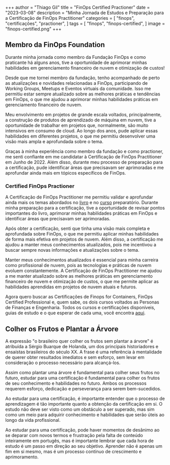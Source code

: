+++
author = "Thiago Gil"
title = "FinOps Certified Practioner"
date = "2023-03-08"
description = "Minha Jornada de Estudos e Preparação para a Certificação de FinOps Practitioner"
categories = [
    "finops",
    "certificações",
    "practioner",
]
tags = [
    "finops",
    "finops-certified",
]
image = "finops-certified.png"
+++

## Membro da FinOps Foundation

Durante minha jornada como membro da Fundação FinOps e como praticante há alguns anos, tive a oportunidade de aprimorar minhas habilidades em gerenciamento financeiro de nuvem e otimização de custos!

Desde que me tornei membro da fundação, tenho acompanhado de perto as atualizações e novidades relacionadas a FinOps, participando de Working Groups, Meetups e Eventos virtuais da comunidade. Isso me permitiu estar sempre atualizado sobre as melhores práticas e tendências em FinOps, o que me ajudou a aprimorar minhas habilidades práticas em gerenciamento financeiro de nuvem.

Meu envolvimento em projetos de grande escala voltados, principalmente, a construção de produtos de aprendizado de máquina em nuvem, tive a oportunidade de trabalhar em projetos que, normalmente, são muito intensivos em consumo de cloud. Ao longo dos anos, pude aplicar essas habilidades em diferentes projetos, o que me permitiu desenvolver uma visão mais ampla e aprofundada sobre o tema.

Graças à minha experiência como membro da fundação e como practioner, me senti confiante em me candidatar à Certificação de FinOps Practitioner em Junho de 2022. Além disso, durante meu processo de preparação para a certificação, pude identificar áreas que precisavam ser aprimoradas e me aprofundar ainda mais em tópicos específicos de FinOps.

### Certified FinOps Practioner

A Certificação de FinOps Practitioner me permitiu validar e aprofundar ainda mais os temas abordados no [livro](https://www.amazon.com.br/Cloud-Finops-Collaborative-Real-Time-Management/dp/1492054623) e no [curso](https://learn.finops.org/path/finops-certified-practitioner-self-paced) preparatório. Durante minha preparação para a certificação, tive a oportunidade de revisar pontos importantes do livro, aprimorar minhas habilidades práticas em FinOps e identificar áreas que precisavam ser aprimoradas.

Após obter a certificação, senti que tinha uma visão mais completa e aprofundada sobre FinOps, o que me permitiu aplicar minhas habilidades de forma mais efetiva em projetos de nuvem. Além disso, a certificação me ajudou a manter meus conhecimentos atualizados, pois me incentivou a buscar sempre novas informações e atualizações sobre o tema.

Manter meus conhecimentos atualizados é essencial para minha carreira como profissional de nuvem, pois as tecnologias e práticas de nuvem evoluem constantemente. A Certificação de FinOps Practitioner me ajudou a me manter atualizado sobre as melhores práticas em gerenciamento financeiro de nuvem e otimização de custos, o que me permite aplicar as habilidades aprendidas em projetos de nuvem atuais e futuros.

Agora quero buscar as Certificações de Finops for Containers, FinOps Certified Professional e, quem sabe, os dois cursos voltados as Personas de Finanças e Engenharia. Todos os cursos e certificações disponíveis, guias de estudo e o que esperar de cada uma, você encontra [aqui](https://learn.finops.org/).

## Colher os Frutos e Plantar a Árvore

A expressão "o brasileiro quer colher os frutos sem plantar a árvore" é atribuída a Sérgio Buarque de Holanda, um dos principais historiadores e ensaístas brasileiros do século XX. A frase é uma referência à mentalidade de querer obter resultados imediatos e sem esforço, sem levar em consideração o processo necessário para alcançá-los.

Assim como plantar uma árvore é fundamental para colher seus frutos no futuro, estudar para uma certificação é fundamental para colher os frutos de seu conhecimento e habilidades no futuro. Ambos os processos requerem esforço, dedicação e perseverança para serem bem-sucedidos.

Ao estudar para uma certificação, é importante entender que o processo de aprendizagem é tão importante quanto a obtenção da certificação em si. O estudo não deve ser visto como um obstáculo a ser superado, mas sim como um meio para adquirir conhecimento e habilidades que serão úteis ao longo da vida profissional.

Ao estudar para uma certificação, pode haver momentos de desânimo ao se deparar com novos termos e frustração pela falta de conteúdo inteiramente em portugês, mas é importante lembrar que cada hora de estudo é um passo em direção ao seu objetivo. Aprender não é apenas um fim em si mesmo, mas é um processo contínuo de crescimento e aprimoramento.
